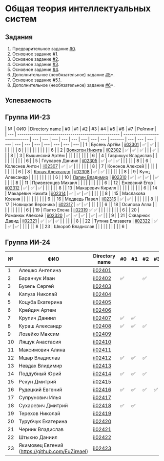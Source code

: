 # Общая теория интеллектуальных систем

## Задания

1. Предварительное задание [#0](./tasks/task_00/readme.md).
2. Основное задание [#1](./tasks/task_01/readme.md).
3. Основное задание [#2](./tasks/task_02/readme.md).
4. Основное задание [#3](./tasks/task_03/readme.md).
5. Основное задание [#4](./tasks/task_04/readme.md).
6. Дополнительное (необязательное) задание [#5](./tasks/task_05/readme.md)\*.
7. Основное задание [#5.1](https://github.com/brstu/OTIS-2023/issues/72).
8. Дополнительное (необязательное) задание [#6](./tasks/task_06/readme.md)\*.

## Успеваемость

## Группа ИИ-23

| №   | ФИО                                                  | Directory name                 | #0  | #1  | #2  | #3  | #4  | #5  | #6  | #7  | Рейтинг |
| --- | ---------------------------------------------------- | ------------------------------ | --- | --- | --- | --- | --- | --- | --- | --- | ------- | --- | --- | --- | --- | --- | --- | --- | --- | --- | --- | --- |
| 1   | Бусень Артём                                         | [ii02301](trunk/ii02301)       | ✅  | ✅  |     |     |     |     |     |     | 8       |     |     |     |     |     |     |     |     |     |     | 6   |
| 2   | [Волкогон Никита](https://github.com/VolkogonNikita) | [ii02302](trunk/ii02302)       | ✅  | ✅  | ✅  |     |     | ✅  |     |     | 8       |
| 3   | Вышинский Артём                                      |                                |     |     |     |     |     |     |     |     | 6       |
| 4   | Гавришук Владислав                                   |                                |     |     |     |     |     |     |     |     | 6       |
| 5   | Глухарев Даниил                                      | [ii02305](trunk//ii02305)      | ✅  | ✅  | ✅  |     |     |     |     |     | 8       |
| 6   | Колеснев Антон                                       | [ii02307](trunk/ii02307)       | ✅  | ✅  |     |     |     |     |     |     | 8       |
| 7   | Кононов Алексей                                      |                                |     |     |     |     |     |     |     |     | 6       |
| 8   | [Копач Александр](https://github.com/AtticaQQ)       | [ii02308](trunk/ii02308)       | ✅  | ✅  |     |     |     |     |     |     | 8       |
| 9   | Кунц Александр                                       |                                |     |     |     |     |     |     |     |     | 6       |
| 10  | [Лапин Владимир](https://github.com/LapinVladimir)   | [ii02310](trunk/ii02310)       | ✅  | ✅  | ✅  |     | ✅  |     |     |     | 8       |
| 11  | Привезенцев Михаил                                   |                                |     |     |     |     |     |     |     |     | 6       |
| 12  | Ежевский Егор                                        | [ii02312](trunk/ii02312)       | ✅  | ✅  | ✅  |     |     |     |     |     | 8       |
| 13  | Макаревич Кирилл                                     |                                |     |     |     |     |     |     |     |     | 6       |
| 14  | Макаревич Никита                                     | [ii02314](trunk/ii02314)       | ✅  | ✅  | ✅  |     |     |     |     |     | 8       |
| 15  | Маслакова Ксения                                     |                                |     |     |     |     |     |     |     |     | 6       |
| 16  | Медведь Павел                                        | [ii02316](trunk/ii02316)       | ✅  | ✅  |     |     |     |     |     |     | 8       |
| 17  | Новицкая Вероника                                    | [ii02317](trunk/ii02317)       | ✅  | ✅  |     |     |     |     |     | 6   |
| 18  | Осипова Алла                                         |                                |     |     |     |     |     |     |     |     | 6       |
| 19  | Палто Елена                                          | [ii02319](trunk/ii02319) ✅ ✅ |     |     |     |     |     |     |     |     | 6       |
| 20  | Романюк Алексей                                      | [ii02320](trunk/ii02320)       | ✅  | ✅  | ✅  |     | ✅  | ✅  |     |     | 9       |
| 21  | Скварнюк Давид                                       | [ii02321](trunk/ii02321)       | ✅  | ✅  | ✅  |     |     |     |     |     | 8       |
| 22  | Тутина Елизавета                                     | [ii02322](trunk/ii02322)       | ✅  | ✅  | ✅  |     |     |     |     |     | 8       |
| 23  | Швороб Владислав                                     |                                |     |     |     |     |     |     |     |     | 6       |

## Группа ИИ-24

| №   | ФИО                                             | Directory name           | #0  | #1  | #2  | #3  | #4  | #5  | #6  | #7  | Рейтинг |
| --- | ----------------------------------------------- | ------------------------ | --- | --- | --- | --- | --- | --- | --- | --- | ------- |
| 1   | Алешко Ангелина                                 | [ii02401](trunk/ii02401) |     |     |     |     |     |     |     |     | 6       |
| 2   | Баранчук Иван                                   | [ii02402](trunk/ii02402) | ✅  |     | ✅  |     |     |     |     |     | 6       |
| 3   | Бузель Сергей                                   | [ii02403](trunk/ii02403) |     |     |     |     |     |     |     |     | 6       |
| 4   | Капуза Николай                                  | [ii02404](trunk/ii02404) |     |     |     |     |     |     |     |     | 6       |
| 5   | Коцуба Екатерина                                | [ii02405](trunk/ii02405) |     |     |     |     |     |     |     |     | 6       |
| 6   | Крейдич Артем                                   | [ii02406](trunk/ii02406) |     |     |     |     |     |     |     |     | 6       |
| 7   | Крупич Даниил                                   | [ii02407](trunk/ii02407) | ✅  | ✅  |     |     |     |     |     |     | 6       |
| 8   | Кураш Александр                                 | [ii02408](trunk/ii02408) | ✅  | ✅  | ✅  |     | ✅  |     |     |     | 9       |
| 9   | Лозейко Максим                                  | [ii02409](trunk/ii02409) |     |     |     |     |     |     |     |     | 6       |
| 10  | Лящук Анастасия                                 | [ii02410](trunk/ii02410) |     |     |     |     |     |     |     |     | 6       |
| 11  | Максимович Алина                                | [ii02411](trunk/ii02411) |     |     |     |     |     |     |     |     | 6       |
| 12  | Мшар Владислав                                  | [ii02412](trunk/ii02412) | ✅  | ✅  | ✅  |     |     |     |     |     | 6       |
| 13  | Невдах Влидимир                                 | [ii02413](trunk/ii02413) |     |     |     |     |     |     |     |     | 6       |
| 14  | Поддубный Юрий                                  | [ii02414](trunk/ii02414) | ✅  | ✅  | ✅  |     | ✅  |     |     |     | 8       |
| 15  | Рекун Дмитрий                                   | [ii02415](trunk/ii02415) |     |     |     |     |     |     |     |     | 6       |
| 16  | Рудецкий Евгений                                | [ii02416](trunk/ii02416) | ✅  | ✅  | ✅  | ✅  |     |     |     |     | 7       |
| 17  | Супрунович Илья                                 | [ii02417](trunk/ii02417) |     |     |     |     |     |     |     |     | 6       |
| 18  | Сухаревич Дмитрий                               | [ii02418](trunk/ii02418) | ✅  | ✅  |     |     |     |     |     |     | 8       |
| 19  | Терехов Николай                                 | [ii02419](trunk/ii02419) |     |     |     |     |     |     |     |     | 6       |
| 20  | Турубчук Екатерина                              | [ii02420](trunk/ii02420) |     |     |     |     |     |     |     |     | 6       |
| 21  | Черник Владислав                                | [ii02421](trunk/ii02421) |     |     |     |     |     |     |     |     | 6       |
| 22  | Штыхно Даниил                                   | [ii02422](trunk/ii02422) |     |     |     |     |     |     |     |     | 6       |
| 23  | Якимовец Евгений (https://github.com/EuZireael) | [ii02423](trunk/ii02423) |     |     |     |     |     |     | ✅  |     | 7       |
